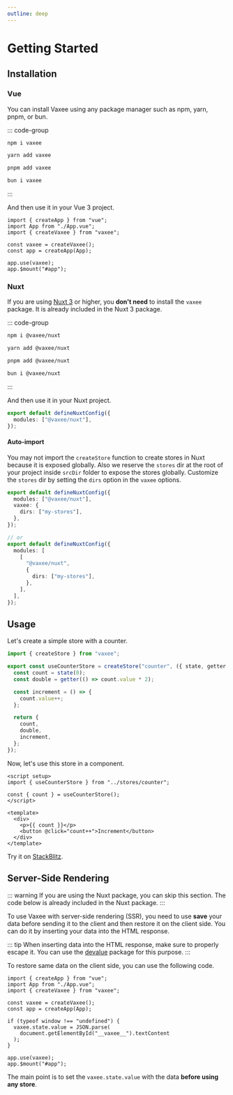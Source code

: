 ```yaml
---
outline: deep
---
```


# Getting Started

## Installation

### Vue

You can install Vaxee using any package manager such as npm, yarn, pnpm, or bun.

::: code-group

```bash [npm]
npm i vaxee
```

```bash [yarn]
yarn add vaxee
```

```bash [pnpm]
pnpm add vaxee
```

```bash [bun]
bun i vaxee
```

:::

And then use it in your Vue 3 project.

```ts{3,5,8}
import { createApp } from "vue";
import App from "./App.vue";
import { createVaxee } from "vaxee";

const vaxee = createVaxee();
const app = createApp(App);

app.use(vaxee);
app.$mount("#app");
```

### Nuxt

If you are using [Nuxt 3](https://nuxt.com/) or higher, you **don't need** to install the `vaxee` package. It is already included in the Nuxt 3 package.

::: code-group

```bash [npm]
npm i @vaxee/nuxt
```

```bash [yarn]
yarn add @vaxee/nuxt
```

```bash [pnpm]
pnpm add @vaxee/nuxt
```

```bash [bun]
bun i @vaxee/nuxt
```

:::

And then use it in your Nuxt project.

```ts
export default defineNuxtConfig({
  modules: ["@vaxee/nuxt"],
});
```

#### Auto-import

You may not import the `createStore` function to create stores in Nuxt because it is exposed globally. Also we reserve the `stores` dir at the root of your project inside `srcDir` folder to expose the stores globally. Customize the `stores` dir by setting the `dirs` option in the `vaxee` options.

```ts
export default defineNuxtConfig({
  modules: ["@vaxee/nuxt"],
  vaxee: {
    dirs: ["my-stores"],
  },
});

// or
export default defineNuxtConfig({
  modules: [
    [
      "@vaxee/nuxt",
      {
        dirs: ["my-stores"],
      },
    ],
  ],
});
```

## Usage

Let's create a simple store with a counter.

```ts
import { createStore } from "vaxee";

export const useCounterStore = createStore("counter", ({ state, getter }) => {
  const count = state(0);
  const double = getter(() => count.value * 2);

  const increment = () => {
    count.value++;
  };

  return {
    count,
    double,
    increment,
  };
});
```

Now, let's use this store in a component.

```vue
<script setup>
import { useCounterStore } from "../stores/counter";

const { count } = useCounterStore();
</script>

<template>
  <div>
    <p>{{ count }}</p>
    <button @click="count++">Increment</button>
  </div>
</template>
```

Try it on [StackBlitz](https://stackblitz.com/edit/vaxee-counter-playground?file=src%2Fstores%2Fcounter.ts,src%2FApp.vue&terminal=dev).

## Server-Side Rendering

::: warning
If you are using the Nuxt package, you can skip this section. The code below is already included in the Nuxt package.
:::

To use Vaxee with server-side rendering (SSR), you need to use **save** your data before sending it to the client and then restore it on the client side. You can do it by inserting your data into the HTML response.

::: tip
When inserting data into the HTML response, make sure to properly escape it. You can use the [devalue](https://github.com/nuxt-contrib/devalue) package for this purpose.
:::

To restore same data on the client side, you can use the following code.

```ts{8-12}
import { createApp } from "vue";
import App from "./App.vue";
import { createVaxee } from "vaxee";

const vaxee = createVaxee();
const app = createApp(App);

if (typeof window !== "undefined") {
  vaxee.state.value = JSON.parse(
    document.getElementById("__vaxee__").textContent
  );
}

app.use(vaxee);
app.$mount("#app");
```

The main point is to set the `vaxee.state.value` with the data **before using any store**.
